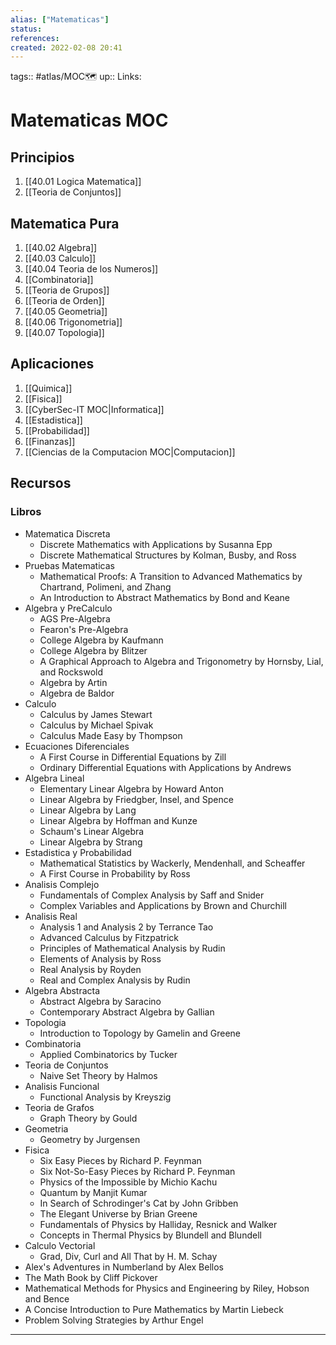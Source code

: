 ```yaml
---
alias: ["Matematicas"]
status:
references:
created: 2022-02-08 20:41
---
```

tags:: #atlas/MOC🗺 
up:: 
Links: 
# Matematicas MOC
## Principios
1. [[40.01 Logica Matematica]]
2. [[Teoria de Conjuntos]]

## Matematica Pura
1. [[40.02 Algebra]]
2. [[40.03 Calculo]]
3. [[40.04 Teoria de los Numeros]]
4. [[Combinatoria]]
5. [[Teoria de Grupos]]
6. [[Teoria de Orden]]
7. [[40.05 Geometria]]
8. [[40.06 Trigonometria]]
9. [[40.07 Topologia]]

## Aplicaciones
1. [[Quimica]]
2. [[Fisica]]
3. [[CyberSec-IT MOC|Informatica]]
4. [[Estadistica]]
5. [[Probabilidad]]
6. [[Finanzas]]
7. [[Ciencias de la Computacion MOC|Computacion]]

## Recursos
### Libros
- Matematica Discreta
	- Discrete Mathematics with Applications by Susanna Epp
	- Discrete Mathematical Structures by Kolman, Busby, and Ross
- Pruebas Matematicas
	- Mathematical Proofs: A Transition to Advanced Mathematics by Chartrand, Polimeni, and Zhang
	- An Introduction to Abstract Mathematics by Bond and Keane
- Algebra y PreCalculo
	- AGS Pre-Algebra
	- Fearon's Pre-Algebra
	- College Algebra by Kaufmann
	- College Algebra by Blitzer
	- A Graphical Approach to Algebra and Trigonometry by Hornsby, Lial, and Rockswold
	- Algebra by Artin
	- Algebra de Baldor
- Calculo
	- Calculus by James Stewart
	- Calculus by Michael Spivak
	- Calculus Made Easy by Thompson
- Ecuaciones Diferenciales
	- A First Course in Differential Equations by Zill
	- Ordinary Differential Equations with Applications by Andrews
- Algebra Lineal
	- Elementary Linear Algebra by Howard Anton
	- Linear Algebra by Friedgber, Insel, and Spence
	- Linear Algebra by Lang
	- Linear Algebra by Hoffman and Kunze
	- Schaum's Linear Algebra
	- Linear Algebra by Strang
- Estadistica y Probabilidad
	- Mathematical Statistics by Wackerly, Mendenhall, and Scheaffer
	- A First Course in Probability by Ross
- Analisis Complejo
	- Fundamentals of Complex Analysis by Saff and Snider
	- Complex Variables and Applications by Brown and Churchill
- Analisis Real
	- Analysis 1 and Analysis 2 by Terrance Tao
	- Advanced Calculus by Fitzpatrick
	- Principles of Mathematical Analysis by Rudin
	- Elements of Analysis by Ross
	- Real Analysis by Royden
	- Real and Complex Analysis by Rudin
- Algebra Abstracta
	- Abstract Algebra by Saracino
	- Contemporary Abstract Algebra by Gallian
- Topologia
	- Introduction to Topology by Gamelin and Greene
- Combinatoria
	- Applied Combinatorics by Tucker
- Teoria de Conjuntos
	- Naive Set Theory by Halmos
- Analisis Funcional
	- Functional Analysis by Kreyszig
- Teoria de Grafos
	- Graph Theory by Gould
- Geometria
	- Geometry by Jurgensen
- Fisica
	- Six Easy Pieces by Richard P. Feynman
	- Six Not-So-Easy Pieces by Richard P. Feynman
	- Physics of the Impossible by Michio Kachu
	- Quantum by Manjit Kumar
	- In Search of Schrodinger's Cat by John Gribben
	- The Elegant Universe by Brian Greene
	- Fundamentals of Physics by Halliday, Resnick and Walker
	- Concepts in Thermal Physics by Blundell and Blundell
- Calculo Vectorial
	- Grad, Div, Curl and All That by H. M. Schay 
- Alex's Adventures in Numberland by Alex Bellos
- The Math Book by Cliff Pickover
- Mathematical Methods for Physics and Engineering by Riley, Hobson and Bence
- A Concise Introduction to Pure Mathematics by Martin Liebeck
- Problem Solving Strategies by Arthur Engel
___